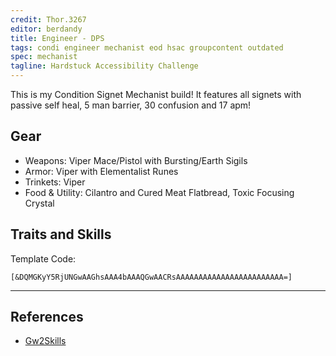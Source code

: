 ```yaml
---
credit: Thor.3267
editor: berdandy
title: Engineer - DPS
tags: condi engineer mechanist eod hsac groupcontent outdated
spec: mechanist
tagline: Hardstuck Accessibility Challenge
---
```


This is my Condition Signet Mechanist build! It features all signets with passive self heal, 5 man barrier, 30 confusion and 17 apm!

## Gear

- Weapons: Viper Mace/Pistol with Bursting/Earth Sigils
- Armor: Viper with Elementalist Runes
- Trinkets: Viper
- Food & Utility: Cilantro and Cured Meat Flatbread, Toxic Focusing Crystal

## Traits and Skills

Template Code:

`[&DQMGKyY5RjUNGwAAGhsAAA4bAAAQGwAACRsAAAAAAAAAAAAAAAAAAAAAAAA=]`

---

<div
  data-armory-embed='skills'
  data-armory-ids='63049,63253,63113,63111,63095'
>
</div>
<div
  data-armory-embed='specializations'
  data-armory-ids='6,38,70'
  data-armory-6-traits='1882,1892,505'
  data-armory-38-traits='1878,2006,433'
  data-armory-70-traits='2282,2270,2298'
>
</div>
<script async src='https://unpkg.com/armory-embeds@^0.x.x/armory-embeds.js'></script>



## References

- [Gw2Skills](http://gw2skills.net/editor/?PegAkqlxyeZwMXWMOWL5xaA-zRJYmRDfZEXC0RBo5BJI2AvmUcWB-e)
